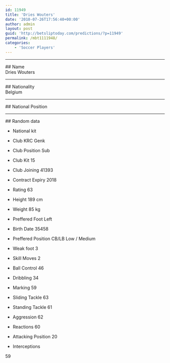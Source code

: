 ```yaml
---
id: 11949
title: 'Dries Wouters'
date: '2010-07-26T17:56:40+00:00'
author: admin
layout: post
guid: 'http://betsliptoday.com/predictions/?p=11949'
permalink: /mbt1111948/
categories:
    - 'Soccer Players'
---
```


- - - - - -

\## Name  
 Dries Wouters

- - - - - -

\## Nationality  
 Belgium

- - - - - -

\## National Position

- - - - - -

\## Random data

- National kit
- Club
 KRC Genk

- Club Position
 Sub

- Club Kit
 15

- Club Joining
 41393

- Contract Expiry
 2018

- Rating
 63

- Height
 189 cm

- Weight
 85 kg

- Preffered Foot
 Left

- Birth Date
 35458

- Preffered Position
 CB/LB Low / Medium

- Weak foot
 3

- Skill Moves
 2

- Ball Control
 46

- Dribbling
 34

- Marking
 59

- Sliding Tackle
 63

- Standing Tackle
 61

- Aggression
 62

- Reactions
 60

- Attacking Position
 20

- Interceptions

 59